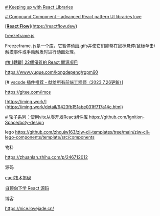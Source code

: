 
[# Keeping up with React Libraries](https://maxrozen.com/keeping-up-with-react-libraries)

[# Compound Component – advanced React pattern UI libraries love](https://isamatov.com/compound-components-react/)

[[**React Flow**](https://reactflow.dev/)](https://reactflow.dev/)

[freezeframe.js](https://github.com/ctrl-freaks/freezeframe.js)

Freezeframe. js是一个库，它暂停动画.gifs并使它们能够在鼠标悬停/鼠标单击/触摸事件或手动触发时进行动画处理。

[## [轉載] 22個優質的 React 開源項目](https://wiki.aleen42.com/post/22_react_opensrc/22_react_opensrc.html)

https://www.yuque.com/kongdepeng/rgpm60

[# [vscode 插件推荐 - 献给所有前端工程师（2023.7.26更新）](https://segmentfault.com/a/1190000006697219)]

https://gitee.com/lmos


[https://iming.work/](https://iming.work/detail/6423fb151abe031ff717a14c.html)


[# 轮子系列：使用vite从零开发React组件库](https://zhuanlan.zhihu.com/p/354572830)
https://github.com/Ignition-Space/boty-design

lego
https://github.com/zhoujw163/zjw-cli-templates/tree/main/zjw-cli-lego-components/template/src/components


物料

https://zhuanlan.zhihu.com/p/246712012


源码


[eact技术揭秘](https://react.iamkasong.com/)

[自顶向下学 React 源码](https://ke.segmentfault.com/course/1650000023864436)


博客

https://nice.lovejade.cn/

